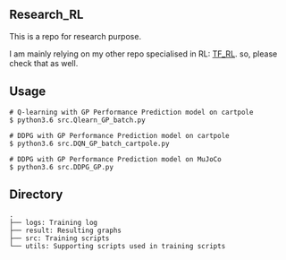 ## Research_RL
This is a repo for research purpose.

I am mainly relying on my other repo specialised in RL: [TF_RL](https://github.com/Rowing0914/TF_RL).
so, please check that as well. 

## Usage
```shell
# Q-learning with GP Performance Prediction model on cartpole
$ python3.6 src.Qlearn_GP_batch.py

# DDPG with GP Performance Prediction model on cartpole
$ python3.6 src.DQN_GP_batch_cartpole.py

# DDPG with GP Performance Prediction model on MuJoCo
$ python3.6 src.DDPG_GP.py
```

## Directory
```shell
.
├── logs: Training log
├── result: Resulting graphs
├── src: Training scripts
└── utils: Supporting scripts used in training scripts

```
